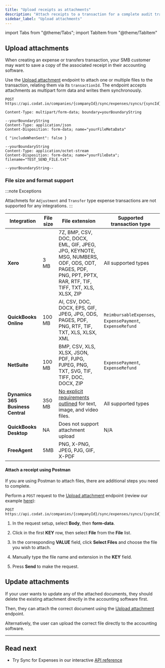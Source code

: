```yaml
---
title: "Upload receipts as attachments"
description: "Attach receipts to a transaction for a complete audit trail"
sidebar_label: "Upload attachments"
---
```


import Tabs from "@theme/Tabs";
import TabItem from "@theme/TabItem"

## Upload attachments

When creating an expense or transfers transaction, your SMB customer may want to save a copy of the associated receipt in their accounting software. 

Use the [Upload attachment](/sync-for-expenses-api#/operations/upload-expense-attachment) endpoint to attach one or multiple files to the transaction, relating them via its `transactionId`. The endpoint accepts attachments as multipart form data and writes them synchronously.

```http
POST https://api.codat.io/companies/{companyId}/sync/expenses/syncs/{syncId}/transactions/{transactionId}/attachments
```

```
Content-Type: multipart/form-data; boundary=yourBoundaryString

--yourBoundaryString
Content-Type: application/json
Content-Disposition: form-data; name="yourFileMetaData"

{ "includeWhenSent": false }

--yourBoundaryString
Content-Type: application/octet-stream
Content-Disposition: form-data; name="yourFileData"; filename="TEST_SEND_FILE.txt"

--yourBoundaryString--
```

### File size and format support
:::note Exceptions

Attachmets for `Adjustment` and `Transfer` type expense transactions are not supported for any integrations.
:::

| Integration       | File size | File extension                                                                                                                                 |Supported transaction type
|-------------------|-----------|------------------------------------------------------------------------------------------------------------------------------------------------|--------------|
| **Xero**              | 3 MB      | 7Z, BMP, CSV, DOC, DOCX, EML, GIF, JPEG, JPG, KEYNOTE, MSG, NUMBERS, ODF,   ODS, ODT, PAGES, PDF, PNG, PPT, PPTX, RAR, RTF, TIF, TIFF, TXT, XLS, XLSX,   ZIP | All supported types |
| **QuickBooks Online** | 100 MB    | AI, CSV, DOC, DOCX, EPS, GIF, JPEG, JPG, ODS, PAGES, PDF, PNG, RTF, TIF,   TXT, XLS, XLSX, XML                                                               | `ReimbursableExpenses`, `ExpensePayment`, `ExpenseRefund` |
| **NetSuite**          | 100 MB    | BMP, CSV, XLS, XLSX, JSON, PDF, PJPG, PJPEG, PNG, TXT, SVG, TIF, TIFF,   DOC, DOCX, ZIP | `ExpensePayment`, `ExpenseRefund`                                                                     |
| **Dynamics 365 Business Central** | 350 MB | [No explicit requirements outlined](https://learn.microsoft.com/en-gb/dynamics365/business-central/ui-how-add-link-to-record#to-attach-a-file-to-a-purchase-invoice) for text, image, and video files. | All supported types
| **QuickBooks Desktop** | NA      | Does not support attachment upload | N/A                                                                                                                           |
| **FreeAgent** | 5MB      | PNG, X-PNG, JPEG, PJG, GIF, X-PDF                                                                                                                            |  |

#### Attach a receipt using Postman

If you are using Postman to attach files, there are additional steps you need to complete. 

Perform a `POST` request to the [Upload attachment](/sync-for-expenses-api#/operations/upload-expense-attachment) endpoint (review our example [here](https://postman.codat.io/#f3b78b32-f1a7-4016-b222-fd26efdcc126)):

```http
POST https://api.codat.io/companies/{companyId}/sync/expenses/syncs/{syncId}/transactions/{transactionId}/attachments
```
1.  In the request setup, select **Body**, then **form-data**.

2.  Click in the first **KEY** row, then select **File** from the **File** list.

3.  In the corresponding **VALUE** field, click **Select Files** and choose the file you wish to attach.

4.  Manually type the file name and extension in the **KEY** field.

5.  Press **Send** to make the request.

## Update attachments

If your user wants to update any of the attached documents, they should delete the existing attachment directly in the accounting software first. 

Then, they can attach the correct document using the [Upload attachment](/sync-for-expenses-api#/operations/upload-expense-attachment) endpoint.

Alternatively, the user can upload the correct file directly to the accounting software. 

---
## Read next

* Try Sync for Expenses in our interactive [API reference](/sync-for-expenses-api#/)
